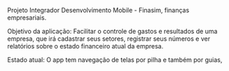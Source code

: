 Projeto Integrador Desenvolvimento Mobile - Finasim, finanças empresariais.

Objetivo da aplicação:
Facilitar o controle de gastos e resultados de uma empresa, que irá cadastrar seus setores, registrar seus números e ver relatórios sobre o estado financeiro atual da empresa.

Estado atual:
O app tem navegação de telas por pilha e também por guias,
